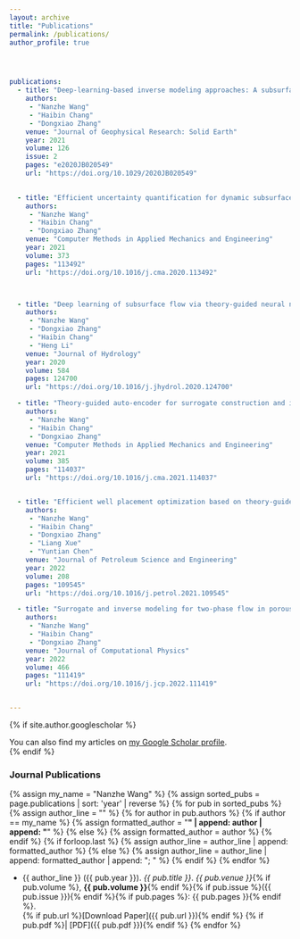 ```yaml
---
layout: archive
title: "Publications"
permalink: /publications/
author_profile: true




publications:
  - title: "Deep-learning-based inverse modeling approaches: A subsurface flow example"
    authors:
     - "Nanzhe Wang"
     - "Haibin Chang"
     - "Dongxiao Zhang"
    venue: "Journal of Geophysical Research: Solid Earth"
    year: 2021
    volume: 126
    issue: 2
    pages: "e2020JB020549"
    url: "https://doi.org/10.1029/2020JB020549"
    

  - title: "Efficient uncertainty quantification for dynamic subsurface flow with surrogate by theory-guided neural network"
    authors:
     - "Nanzhe Wang"
     - "Haibin Chang"
     - "Dongxiao Zhang"
    venue: "Computer Methods in Applied Mechanics and Engineering"
    year: 2021
    volume: 373
    pages: "113492"
    url: "https://doi.org/10.1016/j.cma.2020.113492"



  - title: "Deep learning of subsurface flow via theory-guided neural network"
    authors:
     - "Nanzhe Wang"
     - "Dongxiao Zhang"
     - "Haibin Chang"
     - "Heng Li"
    venue: "Journal of Hydrology"
    year: 2020
    volume: 584
    pages: 124700
    url: "https://doi.org/10.1016/j.jhydrol.2020.124700"

  - title: "Theory-guided auto-encoder for surrogate construction and inverse modeling"
    authors:
     - "Nanzhe Wang"
     - "Haibin Chang"
     - "Dongxiao Zhang"
    venue: "Computer Methods in Applied Mechanics and Engineering"
    year: 2021
    volume: 385
    pages: "114037"
    url: "https://doi.org/10.1016/j.cma.2021.114037"


  - title: "Efficient well placement optimization based on theory-guided convolutional neural network"
    authors:
     - "Nanzhe Wang"
     - "Haibin Chang"
     - "Dongxiao Zhang"
     - "Liang Xue"
     - "Yuntian Chen"
    venue: "Journal of Petroleum Science and Engineering"
    year: 2022
    volume: 208
    pages: "109545"
    url: "https://doi.org/10.1016/j.petrol.2021.109545"

  - title: "Surrogate and inverse modeling for two-phase flow in porous media via theory-guided convolutional neural network"
    authors:
     - "Nanzhe Wang"
     - "Haibin Chang"
     - "Dongxiao Zhang"
    venue: "Journal of Computational Physics"
    year: 2022
    volume: 466
    pages: "111419"
    url: "https://doi.org/10.1016/j.jcp.2022.111419"


---
```



{% if site.author.googlescholar %}
  <div class="wordwrap">You can also find my articles on <a href="{{site.author.googlescholar}}">my Google Scholar profile</a>.</div>
{% endif %}


### Journal Publications
{% assign my_name = "Nanzhe Wang" %}
{% assign sorted_pubs = page.publications | sort: 'year' | reverse %}
{% for pub in sorted_pubs %}
  {% assign author_line = "" %}
  {% for author in pub.authors %}
    {% if author == my_name %}
      {% assign formatted_author = "<strong>" | append: author | append: "</strong>" %}
    {% else %}
      {% assign formatted_author = author %}
    {% endif %}
    {% if forloop.last %}
      {% assign author_line = author_line | append: formatted_author %}
    {% else %}
      {% assign author_line = author_line | append: formatted_author | append: "; " %}
    {% endif %}
  {% endfor %}
- {{ author_line }} ({{ pub.year }}). <em>{{ pub.title }}</em>. *{{ pub.venue }}*{% if pub.volume %}, <strong>{{ pub.volume }}</strong>{% endif %}{% if pub.issue %}({{ pub.issue }}){% endif %}{% if pub.pages %}: {{ pub.pages }}{% endif %}.  
  {% if pub.url %}[Download Paper]({{ pub.url }}){% endif %}
  {% if pub.pdf %}| [PDF]({{ pub.pdf }}){% endif %}
{% endfor %}



<!--
{% include base_path %}
-->
<!-- New style rendering if publication categories are defined -->
<!--
{% if site.publication_category %}
  {% for category in site.publication_category  %}
    {% assign title_shown = false %}
    {% for post in site.publications reversed %}
      {% if post.category != category[0] %}
        {% continue %}
      {% endif %}
      {% unless title_shown %}
        <h2>{{ category[1].title }}</h2><hr />
        {% assign title_shown = true %}
      {% endunless %}
      {% include archive-single.html %}
    {% endfor %}
  {% endfor %}
{% else %}
  {% for post in site.publications reversed %}
    {% include archive-single.html %}
  {% endfor %}
{% endif %}

-->
<!--
### Journal Publications
 
[1] **Wang, N.**, Zhang, D., Chang, H., & Li, H. (2020). Deep learning of subsurface flow via theory-guided neural network. Journal of Hydrology, 584, 124700.
    [[Download Paper]](https://doi.org/10.1016/j.jhydrol.2020.124700)



### Conference Proceedings 
-->
